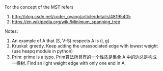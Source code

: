 For the concept of the MST refers
1. http://blog.csdn.net/coder_oyang/article/details/48195405
1. https://en.wikipedia.org/wiki/Minimum_spanning_tree

Notes:
1. An example of A that (S, V-S) respects A is (i, g)
1. Kruskal: greedy. Keep adding the unassociated edge with lowest weight (use heapq module in python)
1. Prim: prime is a typo. Prim算法所具有的一个性质是集合 A 中的边总是构成一棵树. Find an light weight edge with only one end in A 
